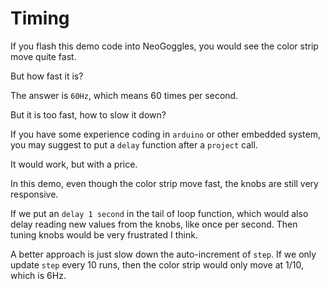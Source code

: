 # Timing

If you flash this demo code into NeoGoggles, you would see the color strip move quite fast.

But how fast it is?

The answer is `60Hz`, which means 60 times per second.

But it is too fast, how to slow it down?

If you have some experience coding in `arduino` or other embedded system, you may suggest to put a `delay` function after a `project` call.

It would work, but with a price.

In this demo, even though the color strip move fast, the knobs are still very responsive.

If we put an `delay 1 second` in the tail of loop function, which would also delay reading new values from the knobs, like once per second. Then tuning knobs would be very frustrated I think.

A better approach is just slow down the auto-increment of `step`. If we only update `step` every 10 runs, then the color strip would only move at 1/10, which is 6Hz.

